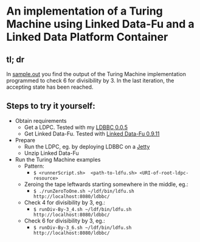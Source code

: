 # An implementation of a Turing Machine using Linked Data-Fu and a Linked Data Platform Container

## tl; dr

In [sample.out](sample.out) you find the output of the Turing Machine implementation programmed to check 6 for divisibility by 3. In the last iteration, the accepting state has been reached.

## Steps to try it yourself:
* Obtain requirements
  * Get a LDPC. Tested with my [LDBBC 0.0.5](https://github.com/kaefer3000/ldbbc/releases/tag/0.0.5)
  * Get Linked Data-Fu. Tested with [Linked Data-Fu 0.9.11](http://linked-data-fu.github.io/releases/0.9.11/)
* Prepare
  * Run the LDPC, eg. by deploying LDBBC on a [Jetty](http://eclipse.org/jetty/)
  * Unzip Linked Data-Fu
* Run the Turing Machine examples
  * Pattern:
    * `$ <runnerScript.sh>  <path-to-ldfu.sh> <URI-of-root-ldpc-resource>`
  * Zeroing the tape leftwards starting somewhere in the middle, eg.:
    * `$ ./runZeroToOne.sh ~/ldf/bin/ldfu.sh http://localhost:8080/ldbbc/`
  * Check 4 for divisibility by 3, eg.:
    * `$ runDiv-By-3_4.sh ~/ldf/bin/ldfu.sh http://localhost:8080/ldbbc/`
  * Check 6 for divisibility by 3, eg.:
    * `$ runDiv-By-3_6.sh ~/ldf/bin/ldfu.sh http://localhost:8080/ldbbc/`
